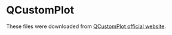 # QCustomPlot

These files were downloaded from [QCustomPlot official website](https://www.qcustomplot.com).
